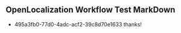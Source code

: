 ## OpenLocalization Workflow Test MarkDown
* 495a3fb0-77d0-4adc-acf2-39c8d70e1633 thanks!

<!--HONumber=Aug16_HO4-->


